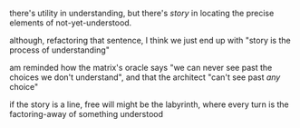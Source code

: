 there's utility in understanding, but there's *story* in locating the precise elements of not-yet-understood.

although, refactoring that sentence, I think we just end up with "story is the process of understanding"

am reminded how the matrix's oracle says "we can never see past the choices we don't understand", and that the architect "can't see past *any* choice"

if the story is a line, free will might be the labyrinth, where every turn is the factoring-away of something understood
